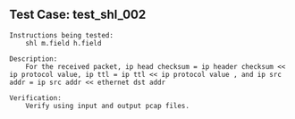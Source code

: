 Test Case: test_shl_002
-------------------------

    Instructions being tested:
        shl m.field h.field

    Description:
        For the received packet, ip head checksum = ip header checksum << ip protocol value, ip ttl = ip ttl << ip protocol value , and ip src addr = ip src addr << ethernet dst addr

    Verification:
        Verify using input and output pcap files.
